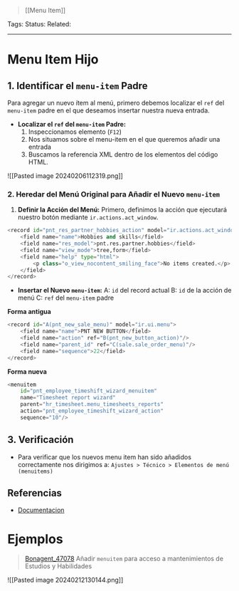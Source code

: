 > [[Menu Item]]

Tags: 
Status: 
Related: 

___

# Menu Item Hijo

## 1. Identificar el `menu-item` Padre

Para agregar un nuevo ítem al menú, primero debemos localizar el `ref` del `menu-item` padre en el que deseamos insertar nuestra nueva entrada.

- **Localizar el `ref` del `menu-item` Padre:**
  1. Inspeccionamos elemento (`F12`)
  2. Nos situamos sobre el menu-item en el que queremos añadir una entrada
  3. Buscamos la referencia XML dentro de los elementos del código HTML.

![[Pasted image 20240206112319.png]]

### 2. Heredar del Menú Original para Añadir el Nuevo `menu-item`

1. **Definir la Acción del Menú:**
	Primero, definimos la acción que ejecutará nuestro botón mediante `ir.actions.act_window`.

```python
<record id="pnt_res_partner_hobbies_action" model="ir.actions.act_window">  
    <field name="name">Hobbies and skills</field>  
    <field name="res_model">pnt.res.partner.hobbies</field>  
    <field name="view_mode">tree,form</field>  
    <field name="help" type="html">  
        <p class="o_view_nocontent_smiling_face">No items created.</p>  
    </field>  
</record>
```

- **Insertar el Nuevo `menu-item`:**
	A: `id` del record actual
	B: `id` de la acción de menú
	C: `ref` del `menu-item` padre 

**Forma antigua**
```python
<record id="A(pnt_new_sale_menu)" model="ir.ui.menu">
    <field name="name">PNT NEW BUTTON</field>
    <field name="action" ref="B(pnt_new_button_action)"/>
    <field name="parent_id" ref="C(sale.sale_order_menu)"/>
    <field name="sequence">22</field>
</record>
```

**Forma nueva**
```python
<menuitem  
    id="pnt_employee_timeshift_wizard_menuitem"  
    name="Timesheet report wizard"  
    parent="hr_timesheet.menu_timesheets_reports"  
    action="pnt_employee_timeshift_wizard_action"  
    sequence="10"/>
```

## 3. Verificación

- Para verificar que los nuevos menu item han sido añadidos correctamente nos dirigimos a:
	`Ajustes > Técnico > Elementos de menú (menuitems)`

## Referencias

- [Documentacion](https://www.odoo.com/documentation/16.0/es/developer/howtos/website_themes/navigation.html?highlight=menu%20item#menu-item)


# Ejemplos

> [Bonagent_47078](https://github.com/puntsistemes/bona-gent_odoo/pull/44/commits/8378d1e09d1d3c4e87bd098ae3f39e6e1860696e#diff-b5e33d09ae27cb4b6b3a9c4affdf4f6543eeeda6e318583f8e8bf3c176f3007bR25-R54)
> Añadir `menuitem` para acceso a mantenimientos de Estudios y Habilidades

![[Pasted image 20240212130144.png]]